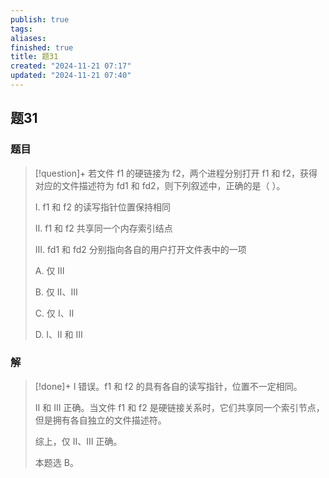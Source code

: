 ```yaml
---
publish: true
tags: 
aliases: 
finished: true
title: 题31
created: "2024-11-21 07:17"
updated: "2024-11-21 07:40"
---
```

## 题31
### 题目
> [!question]+
> 若文件 f1 的硬链接为 f2，两个进程分别打开 f1 和 f2，获得对应的文件描述符为 fd1 和 fd2，则下列叙述中，正确的是（ ）。
> 
> Ⅰ. f1 和 f2 的读写指针位置保持相同
> 
> Ⅱ. f1 和 f2 共享同一个内存索引结点
> 
> Ⅲ. fd1 和 fd2 分别指向各自的用户打开文件表中的一项
> 
> A. 仅 Ⅲ
> 
> B. 仅 Ⅱ、Ⅲ
> 
> C. 仅 Ⅰ、Ⅱ
> 
> D. Ⅰ、Ⅱ 和 Ⅲ
### 解
> [!done]+
> I 错误。f1 和 f2 的具有各自的读写指针，位置不一定相同。
> 
> II 和 III 正确。当文件 f1 和 f2 是硬链接关系时，它们共享同一个索引节点，但是拥有各自独立的文件描述符。
> 
> 综上，仅 Ⅱ、Ⅲ 正确。
> 
> 本题选 B。